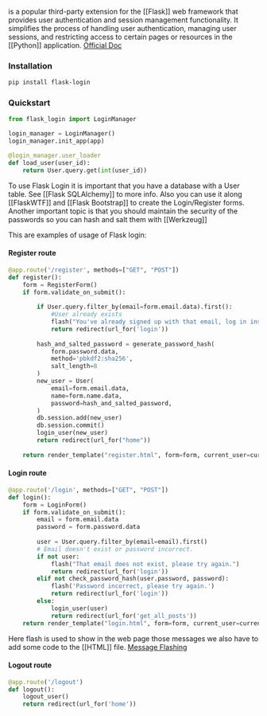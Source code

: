 is a popular third-party extension for the [[Flask]] web framework that provides user authentication and session management functionality. It simplifies the process of handling user authentication, managing user sessions, and restricting access to certain pages or resources in the [[Python]] application.
[Official Doc](https://flask-login.readthedocs.io/en/latest/)

### Installation

```bash
pip install flask-login
```

### Quickstart

```python
from flask_login import LoginManager

login_manager = LoginManager()  
login_manager.init_app(app)

@login_manager.user_loader  
def load_user(user_id):  
    return User.query.get(int(user_id))
```

To use Flask Login it is important that you have a database with a User table. See [[Flask SQLAlchemy]] to more info.
Also you can use it along [[FlaskWTF]] and [[Flask Bootstrap]] to create the Login/Register forms.
Another important topic is that you should maintain the security of the passwords so you can hash and salt them with [[Werkzeug]]

This are examples of usage of Flask login:
#### Register route

```python
@app.route('/register', methods=["GET", "POST"])  
def register():  
    form = RegisterForm()  
    if form.validate_on_submit():  
  
        if User.query.filter_by(email=form.email.data).first():  
            #User already exists  
            flash("You've already signed up with that email, log in instead!")  
            return redirect(url_for('login'))  
  
        hash_and_salted_password = generate_password_hash(  
            form.password.data,  
            method='pbkdf2:sha256',  
            salt_length=8  
        )  
        new_user = User(  
            email=form.email.data,  
            name=form.name.data,  
            password=hash_and_salted_password,  
        )  
        db.session.add(new_user)  
        db.session.commit()  
        login_user(new_user)  
        return redirect(url_for("home"))  
  
    return render_template("register.html", form=form, current_user=current_user)
```

#### Login route

```python
@app.route('/login', methods=["GET", "POST"])  
def login():  
    form = LoginForm()  
    if form.validate_on_submit():  
        email = form.email.data  
        password = form.password.data  
  
        user = User.query.filter_by(email=email).first()  
        # Email doesn't exist or password incorrect.  
        if not user:  
            flash("That email does not exist, please try again.")  
            return redirect(url_for('login'))  
        elif not check_password_hash(user.password, password):  
            flash('Password incorrect, please try again.')  
            return redirect(url_for('login'))  
        else:  
            login_user(user)  
            return redirect(url_for('get_all_posts'))  
    return render_template("login.html", form=form, current_user=current_user)
```
Here flash is used to show in the web page those messages we also have to add some code to the [[HTML]] file. [Message Flashing](https://flask.palletsprojects.com/en/2.3.x/patterns/flashing/)

#### Logout route

```python
@app.route('/logout')  
def logout():  
    logout_user()  
    return redirect(url_for('home'))
```